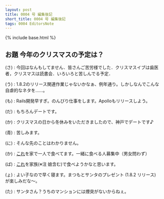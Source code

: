 ```yaml
---
layout: post
title: 0004 号 編集後記
short_title: 0004 号 編集後記
tags: 0004 EditorsNote
---
```

{% include base.html %}


## お題 今年のクリスマスの予定は？

(さ)
: 今回はなんもしてません．皆さんご苦労様でした．クリスマスイブは歯医者，クリスマスは読書会．いろいろと苦しんでる予定．

(う)
: 1.8.2のリリース関連作業じゃないかなぁ、例年通り。しかしなんでこんな自虐的なネタを……。

(も)
: Rails開発早すぎ。のんびり仕事をします。Apolloもリリースしよう。

(だ)
: もちろんデートです。

(か)
: クリスマスの日から冬休みをいただきましたので、神戸でデートです♪

(青)
: 苦しみます。

(に)
: そんな先のことはわかりません。

(か)
: [これ](http://www.bandai.co.jp/candy/cake/2004/xmas_precure.htm)を家で一人で食べてます。一緒に食べる人募集中（男女問わず）

(ば)
: [これ](http://www.bandai.co.jp/candy/cake/2004/xmas_precure.htm)を家族(※注 娘含む)で食べようかなと思います。

(ょ)
: よい子なので早く寝ます。まつもとサンタのプレゼント (1.8.2 リリース) が楽しみだな〜。

(た)
: サンタさん？うちのマンションには煙突がないからねぇ。


